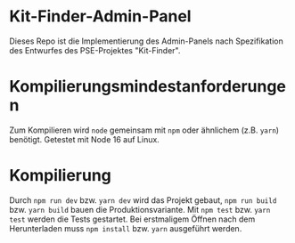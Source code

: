 # Kit-Finder-Admin-Panel

Dieses Repo ist die Implementierung des Admin-Panels nach Spezifikation des Entwurfes des PSE-Projektes "Kit-Finder".

# Kompilierungsmindestanforderungen
Zum Kompilieren wird `node` gemeinsam mit `npm` oder ähnlichem (z.B. `yarn`) benötigt.
Getestet mit Node 16 auf Linux.

# Kompilierung
Durch `npm run dev` bzw. `yarn dev` wird das Projekt gebaut, `npm run build` bzw. `yarn build` bauen die Produktionsvariante. Mit `npm test` bzw. `yarn test` werden die Tests gestartet.
Bei erstmaligem Öffnen nach dem Herunterladen muss `npm install` bzw. `yarn` ausgeführt werden.